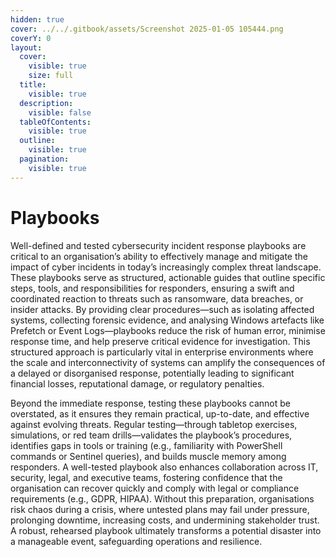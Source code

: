 ```yaml
---
hidden: true
cover: ../../.gitbook/assets/Screenshot 2025-01-05 105444.png
coverY: 0
layout:
  cover:
    visible: true
    size: full
  title:
    visible: true
  description:
    visible: false
  tableOfContents:
    visible: true
  outline:
    visible: true
  pagination:
    visible: true
---
```


# Playbooks

Well-defined and tested cybersecurity incident response playbooks are critical to an organisation’s ability to effectively manage and mitigate the impact of cyber incidents in today’s increasingly complex threat landscape. These playbooks serve as structured, actionable guides that outline specific steps, tools, and responsibilities for responders, ensuring a swift and coordinated reaction to threats such as ransomware, data breaches, or insider attacks. By providing clear procedures—such as isolating affected systems, collecting forensic evidence, and analysing Windows artefacts like Prefetch or Event Logs—playbooks reduce the risk of human error, minimise response time, and help preserve critical evidence for investigation. This structured approach is particularly vital in enterprise environments where the scale and interconnectivity of systems can amplify the consequences of a delayed or disorganised response, potentially leading to significant financial losses, reputational damage, or regulatory penalties.

Beyond the immediate response, testing these playbooks cannot be overstated, as it ensures they remain practical, up-to-date, and effective against evolving threats. Regular testing—through tabletop exercises, simulations, or red team drills—validates the playbook’s procedures, identifies gaps in tools or training (e.g., familiarity with PowerShell commands or Sentinel queries), and builds muscle memory among responders. A well-tested playbook also enhances collaboration across IT, security, legal, and executive teams, fostering confidence that the organisation can recover quickly and comply with legal or compliance requirements (e.g., GDPR, HIPAA). Without this preparation, organisations risk chaos during a crisis, where untested plans may fail under pressure, prolonging downtime, increasing costs, and undermining stakeholder trust. A robust, rehearsed playbook ultimately transforms a potential disaster into a manageable event, safeguarding operations and resilience.
